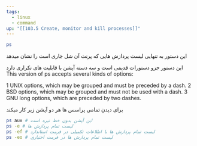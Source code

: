 ```yaml
---
tags:
  - linux
  - command
up: "[[103.5 Create, monitor and kill processes]]"
---
```

```bash
ps
```
این دستور به تنهایی لیست پردازش هایی که پرنت آن شل جاری است را نشان میدهد

این دستور جزو دستورات قدیمی است و سه دسته آپشن با قابلیت های تکراری دارد
 This version of ps accepts several kinds of options:

1   UNIX options, which may be grouped and must be preceded by a dash.
2   BSD options, which may be grouped and must not be used with a dash.
3   GNU long options, which are preceded by two dashes.

برای دیدن تمامی پراسس ها هر دو آپشن زیر کار میکند
```bash
ps aux # این آپشن بدون خط تیره است
ps -e # لیست تمام پردازش ها
ps -ef # لیست تمام پردازش ها با اطلاعات تکمیلی در فرمت استاندارد
ps -eo # لیست تمام پردازش ها در فرمت اختیاری
```
